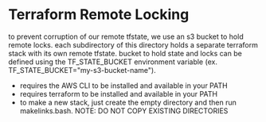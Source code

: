 # Terraform Remote Locking

to prevent corruption of our remote tfstate, we use an s3 bucket to hold remote locks. each subdirectory of this directory holds a separate terraform stack with its own remote tfstate. bucket to hold state and locks can be defined using the TF_STATE_BUCKET environment variable (ex. TF_STATE_BUCKET="my-s3-bucket-name").

* requires the AWS CLI to be installed and available in your PATH
* requires terraform to be installed and available in your PATH
* to make a new stack, just create the empty directory and then run makelinks.bash. NOTE: DO NOT COPY EXISTING DIRECTORIES
